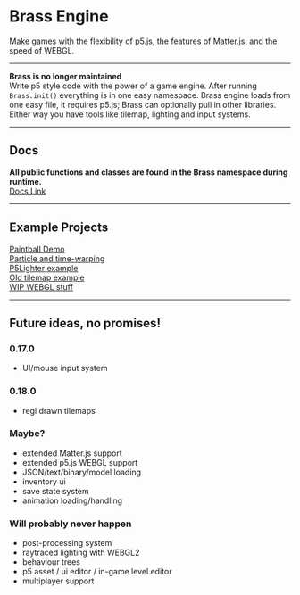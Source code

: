 # Brass Engine

Make games with the flexibility of p5.js, the features of Matter.js, and the speed
of WEBGL.
___
**Brass is no longer maintained** <br> 
Write p5 style code with the power of a game engine. After running
`Brass.init()` everything is in one easy namespace. Brass engine loads from one
easy file, it requires p5.js; Brass can optionally pull in other libraries.
Either way you have tools like tilemap, lighting and input systems.
___
## Docs
**All public functions and classes are found in the Brass namespace during runtime.**<br>
[Docs Link](https://wdsteve.github.io/brass-engine/docs)
___
## Example Projects
[Paintball Demo](https://wdsteve.github.io/brass-engine/examples/rainbowShooter)<br>
[Particle and time-warping](https://wdsteve.github.io/brass-engine/examples/particleWarp)<br>
[P5Lighter example](https://wdsteve.github.io/brass-engine/examples/darkCatacombs)<br>
[Old tilemap example](https://wdsteve.github.io/brass-engine/examples/tilemapBullets)<br>
[WIP WEBGL stuff](https://wdsteve.github.io/brass-engine/examples/shaderTest)<br>
___
## Future ideas, no promises!
### 0.17.0
* UI/mouse input system
### 0.18.0
* regl drawn tilemaps
### Maybe?
* extended Matter.js support
* extended p5.js WEBGL support
* JSON/text/binary/model loading
* inventory ui
* save state system
* animation loading/handling
### Will probably never happen
* post-processing system
* raytraced lighting with WEBGL2
* behaviour trees
* p5 asset / ui editor / in-game level editor
* multiplayer support
